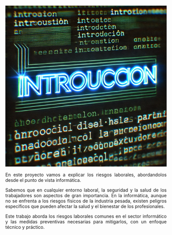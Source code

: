 ![Introducción](img/Introduccion.jpg)

<p align="justify">
En este proyecto vamos a explicar los riesgos laborales, abordandolos desde el punto de vista informática. 
</p>

<p align="justify">
Sabemos que en cualquier entorno laboral, la seguridad y la salud de los trabajadores son aspectos de gran importancia. En la informática, 
aunque no se enfrenta a los riesgos físicos de la industria pesada, existen peligros específicos que pueden afectar la salud y el 
bienestar de los profesionales. 
</p>

<p align="justify">
Este trabajo aborda los riesgos laborales comunes en el sector informático y las medidas preventivas necesarias para mitigarlos, con un 
enfoque técnico y práctico.
</p>
